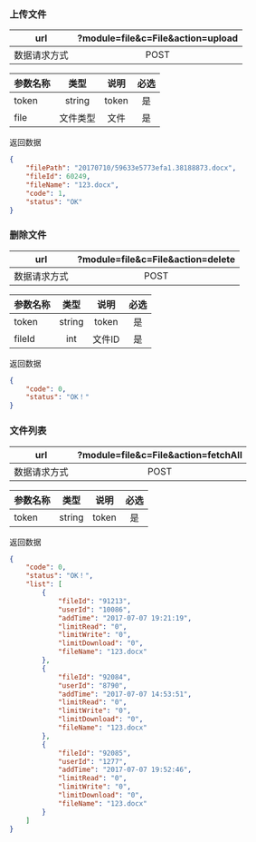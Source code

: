 
### 上传文件
|  url | ?module=file&c=File&action=upload | 
|------|:-----------------------------------------------------:|
|  数据请求方式 | POST | 

|参数名称|类型|说明|必选|
|-------|:---:|:--:|:--:|
|token|string|token|是|
|file|文件类型|文件|是|

返回数据

```json
{
    "filePath": "20170710/59633e5773efa1.38188873.docx",
    "fileId": 60249,
    "fileName": "123.docx",
    "code": 1,
    "status": "OK"
}
```

### 删除文件
|  url | ?module=file&c=File&action=delete | 
|------|:-----------------------------------------------------:|
|  数据请求方式 | POST | 

|参数名称|类型|说明|必选|
|-------|:---:|:--:|:--:|
|token|string|token|是|
|fileId|int|文件ID|是|

返回数据

```json
{
    "code": 0,
    "status": "OK！"
}
```

### 文件列表
|  url | ?module=file&c=File&action=fetchAll | 
|------|:-----------------------------------------------------:|
|  数据请求方式 | POST | 

|参数名称|类型|说明|必选|
|-------|:---:|:--:|:--:|
|token|string|token|是|

返回数据

```json
{
    "code": 0,
    "status": "OK！",
    "list": [
        {
            "fileId": "91213",
            "userId": "10086",
            "addTime": "2017-07-07 19:21:19",
            "limitRead": "0",
            "limitWrite": "0",
            "limitDownload": "0",
            "fileName": "123.docx"
        },
        {
            "fileId": "92084",
            "userId": "8790",
            "addTime": "2017-07-07 14:53:51",
            "limitRead": "0",
            "limitWrite": "0",
            "limitDownload": "0",
            "fileName": "123.docx"
        },
        {
            "fileId": "92085",
            "userId": "1277",
            "addTime": "2017-07-07 19:52:46",
            "limitRead": "0",
            "limitWrite": "0",
            "limitDownload": "0",
            "fileName": "123.docx"
        }
    ]
}
```
